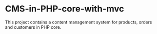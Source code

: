 # CMS-in-PHP-core-with-mvc
This project contains a content management system for products, orders and customers in PHP core.
